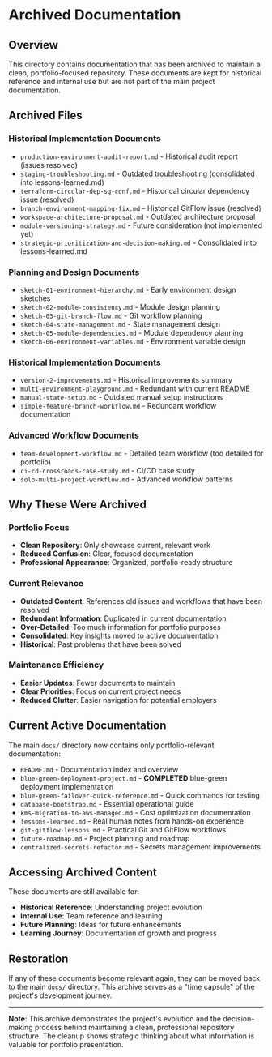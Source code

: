 # Archived Documentation

## Overview

This directory contains documentation that has been archived to maintain a clean, portfolio-focused repository. These documents are kept for historical reference and internal use but are not part of the main project documentation.

## Archived Files

### **Historical Implementation Documents**
- `production-environment-audit-report.md` - Historical audit report (issues resolved)
- `staging-troubleshooting.md` - Outdated troubleshooting (consolidated into lessons-learned.md)
- `terraform-circular-dep-sg-conf.md` - Historical circular dependency issue (resolved)
- `branch-environment-mapping-fix.md` - Historical GitFlow issue (resolved)
- `workspace-architecture-proposal.md` - Outdated architecture proposal
- `module-versioning-strategy.md` - Future consideration (not implemented yet)
- `strategic-prioritization-and-decision-making.md` - Consolidated into lessons-learned.md

### **Planning and Design Documents**
- `sketch-01-environment-hierarchy.md` - Early environment design sketches
- `sketch-02-module-consistency.md` - Module design planning
- `sketch-03-git-branch-flow.md` - Git workflow planning
- `sketch-04-state-management.md` - State management design
- `sketch-05-module-dependencies.md` - Module dependency planning
- `sketch-06-environment-variables.md` - Environment variable design

### **Historical Implementation Documents**
- `version-2-improvements.md` - Historical improvements summary
- `multi-environment-playground.md` - Redundant with current README
- `manual-state-setup.md` - Outdated manual setup instructions
- `simple-feature-branch-workflow.md` - Redundant workflow documentation

### **Advanced Workflow Documents**
- `team-development-workflow.md` - Detailed team workflow (too detailed for portfolio)
- `ci-cd-crossroads-case-study.md` - CI/CD case study
- `solo-multi-project-workflow.md` - Advanced workflow patterns

## Why These Were Archived

### **Portfolio Focus**
- **Clean Repository**: Only showcase current, relevant work
- **Reduced Confusion**: Clear, focused documentation
- **Professional Appearance**: Organized, portfolio-ready structure

### **Current Relevance**
- **Outdated Content**: References old issues and workflows that have been resolved
- **Redundant Information**: Duplicated in current documentation
- **Over-Detailed**: Too much information for portfolio purposes
- **Consolidated**: Key insights moved to active documentation
- **Historical**: Past problems that have been solved

### **Maintenance Efficiency**
- **Easier Updates**: Fewer documents to maintain
- **Clear Priorities**: Focus on current project needs
- **Reduced Clutter**: Easier navigation for potential employers

## Current Active Documentation

The main `docs/` directory now contains only portfolio-relevant documentation:

- `README.md` - Documentation index and overview
- `blue-green-deployment-project.md` - **COMPLETED** blue-green deployment implementation
- `blue-green-failover-quick-reference.md` - Quick commands for testing
- `database-bootstrap.md` - Essential operational guide
- `kms-migration-to-aws-managed.md` - Cost optimization documentation
- `lessons-learned.md` - Real human notes from hands-on experience
- `git-gitflow-lessons.md` - Practical Git and GitFlow workflows
- `future-roadmap.md` - Project planning and roadmap
- `centralized-secrets-refactor.md` - Secrets management improvements

## Accessing Archived Content

These documents are still available for:
- **Historical Reference**: Understanding project evolution
- **Internal Use**: Team reference and learning
- **Future Planning**: Ideas for future enhancements
- **Learning Journey**: Documentation of growth and progress

## Restoration

If any of these documents become relevant again, they can be moved back to the main `docs/` directory. This archive serves as a "time capsule" of the project's development journey.

---

**Note**: This archive demonstrates the project's evolution and the decision-making process behind maintaining a clean, professional repository structure. The cleanup shows strategic thinking about what information is valuable for portfolio presentation.
